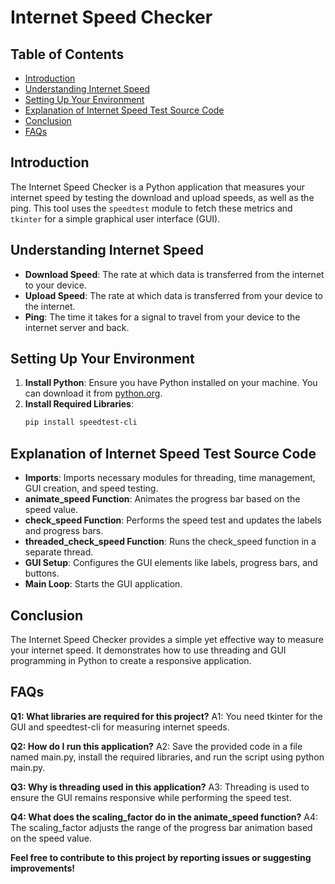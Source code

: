 # Internet Speed Checker

## Table of Contents
- [Introduction](#introduction)
- [Understanding Internet Speed](#understanding-internet-speed)
- [Setting Up Your Environment](#setting-up-your-environment)
- [Explanation of Internet Speed Test Source Code](#explanation-of-internet-speed-test-source-code)
- [Conclusion](#conclusion)
- [FAQs](#faqs)

## Introduction
The Internet Speed Checker is a Python application that measures your internet speed by testing the download and upload speeds, as well as the ping. This tool uses the `speedtest` module to fetch these metrics and `tkinter` for a simple graphical user interface (GUI).

## Understanding Internet Speed
- **Download Speed**: The rate at which data is transferred from the internet to your device.
- **Upload Speed**: The rate at which data is transferred from your device to the internet.
- **Ping**: The time it takes for a signal to travel from your device to the internet server and back.

## Setting Up Your Environment
1. **Install Python**: Ensure you have Python installed on your machine. You can download it from [python.org](https://www.python.org/).
2. **Install Required Libraries**:
   ```bash
   pip install speedtest-cli 
## Explanation of Internet Speed Test Source Code
- **Imports**: Imports necessary modules for threading, time management, GUI creation, and speed testing.
- **animate_speed Function**: Animates the progress bar based on the speed value.
- **check_speed Function**: Performs the speed test and updates the labels and progress bars.
- **threaded_check_speed Function**: Runs the check_speed function in a separate thread.
- **GUI Setup**: Configures the GUI elements like labels, progress bars, and buttons.
- **Main Loop**: Starts the GUI application.

## Conclusion
The Internet Speed Checker provides a simple yet effective way to measure your internet speed. It demonstrates how to use threading and GUI programming in Python to create a responsive application.

## FAQs
**Q1: What libraries are required for this project?**
A1: You need tkinter for the GUI and speedtest-cli for measuring internet speeds.

**Q2: How do I run this application?**
A2: Save the provided code in a file named main.py, install the required libraries, and run the script using python main.py.

**Q3: Why is threading used in this application?**
A3: Threading is used to ensure the GUI remains responsive while performing the speed test.

**Q4: What does the scaling_factor do in the animate_speed function?**
A4: The scaling_factor adjusts the range of the progress bar animation based on the speed value.

**Feel free to contribute to this project by reporting issues or suggesting improvements!**
